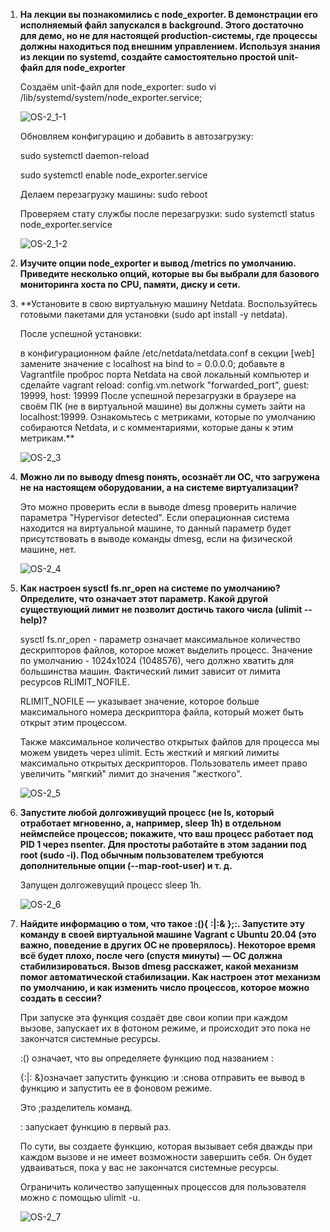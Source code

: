 1. **На лекции вы познакомились с node_exporter. В демонстрации его исполняемый файл запускался в background. Этого достаточно для демо, но не для              настоящей    production-системы, где процессы должны находиться под внешним управлением. Используя знания из лекции по systemd, создайте                    самостоятельно     простой unit-    файл для node_exporter**

    Создаём unit-файл для node_exporter: sudo vi /lib/systemd/system/node_exporter.service;
    
    ![OS-2_1-1](img/OS-2_1-1.png)
    
    Обновляем конфигурацию и добавить в автозагрузку:
    
    sudo systemctl daemon-reload

    sudo systemctl enable node_exporter.service
    
    Делаем перезагрузку машины: sudo reboot
    
    Проверяем стату службы после перезагрузки: sudo systemctl status node_exporter.service
    
    ![OS-2_1-2](img/OS-2_1-2.png)
    
2. **Изучите опции node_exporter и вывод /metrics по умолчанию. Приведите несколько опций, которые вы бы выбрали для базового мониторинга хоста по CPU,          памяти, диску и сети.**

    
3. **Установите в свою виртуальную машину Netdata. Воспользуйтесь готовыми пакетами для установки (sudo apt install -y netdata).

    После успешной установки:

    в конфигурационном файле /etc/netdata/netdata.conf в секции [web] замените значение с localhost на bind to = 0.0.0.0;
    добавьте в Vagrantfile проброс порта Netdata на свой локальный компьютер и сделайте vagrant reload:
    config.vm.network "forwarded_port", guest: 19999, host: 19999
    После успешной перезагрузки в браузере на своём ПК (не в виртуальной машине) вы должны суметь зайти на localhost:19999. Ознакомьтесь с метриками,           которые по умолчанию собираются Netdata, и с комментариями, которые даны к этим метрикам.**
    
    ![OS-2_3](img/OS-2_3.png)
    
4. **Можно ли по выводу dmesg понять, осознаёт ли ОС, что загружена не на настоящем оборудовании, а на системе виртуализации?**

   Это можно проверить если в выводе dmesg проверить наличие параметра "Hypervisor detected". Если операционная система находится на виртуальной машине,    то данный параметр будет присутствовать в выводе команды dmesg, если на физической машине, нет.
   
   ![OS-2_4](img/OS-2_4.png)
   
5. **Как настроен sysctl fs.nr_open на системе по умолчанию? Определите, что означает этот параметр. Какой другой существующий лимит не позволит достичь      такого числа (ulimit --help)?**

    sysctl fs.nr_open - параметр означает максимальное количество дескрипторов файлов, которое может выделить процесс. Значение по умолчанию - 1024х1024    (1048576), чего должно хватить для большинства машин. Фактический лимит зависит от лимита ресурсов RLIMIT_NOFILE.
    
    RLIMIT_NOFILE — указывает значение, которое больше максимального номера дескриптора файла, который может быть открыт этим процессом.
    
    Также максимальное количество открытых файлов для процесса мы можем увидеть через ulimit. Есть жесткий и мягкий лимиты максимально открытых               дескрипторов. Пользователь имеет право увеличить "мягкий" лимит до значения "жесткого".
    
    ![OS-2_5](img/OS-2_5.png)
    
6. **Запустите любой долгоживущий процесс (не ls, который отработает мгновенно, а, например, sleep 1h) в отдельном неймспейсе процессов; покажите, что        ваш процесс работает под PID 1 через nsenter. Для простоты работайте в этом задании под root (sudo -i). Под обычным пользователем требуются              дополнительные опции (--map-root-user) и т. д.**

    Запущен долгожевущий процесс sleep 1h.
    
    ![OS-2_6](img/OS-2_6.png)
    
7. **Найдите информацию о том, что такое :(){ :|:& };:. Запустите эту команду в своей виртуальной машине Vagrant с Ubuntu 20.04 (это важно, поведение в        других ОС не проверялось). Некоторое время всё будет плохо, после чего (спустя минуты) — ОС должна стабилизироваться. Вызов dmesg расскажет, какой        механизм помог автоматической стабилизации.
     Как настроен этот механизм по умолчанию, и как изменить число процессов, которое можно создать в сессии?**
     
     При запуске эта функция создаёт две свои копии при каждом вызове, запускает их в фотоном режиме, и происходит это пока не закончатся системные            ресурсы.
     
     :() означает, что вы определяете функцию под названием :

      {:|: &}означает запустить функцию :и :снова отправить ее вывод в функцию и запустить ее в фоновом режиме.

      Это ;разделитель команд.

      : запускает функцию в первый раз.

      По сути, вы создаете функцию, которая вызывает себя дважды при каждом вызове и не имеет возможности завершить себя. Он будет удваиваться, пока у         вас не закончатся системные ресурсы.
      
      Ограничить количество запущенных процессов для пользователя можно с помощью ulimit -u.
      
      ![OS-2_7](img/OS-2_7.png)
    
